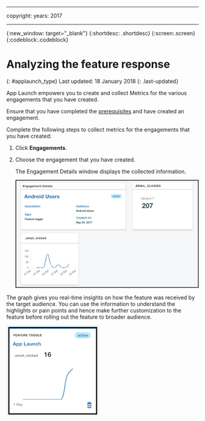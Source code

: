 
---

copyright:
 years: 2017

---

{:new_window: target="_blank"}
{:shortdesc: .shortdesc}
{:screen:.screen}
{:codeblock:.codeblock}

# Analyzing the feature response
{: #applaunch_type}
Last updated: 18 January 2018
{: .last-updated}

<!-- App Launch empowers you to create and collect Feature Metrics for the various engagements that you have created. -->
App Launch empowers you to create and collect Metrics for the various engagements that you have created.

<!-- Ensure that you have gone through and have completed the [prerequisites](app_prerequisites.html) and have [created an engagement using Feature Control](app_feature_toggle.html).  -->
Ensure that you have completed the [prerequisites](app_prerequisites.html) and have created an engagement. 

Complete the following steps to collect metrics for the engagements that you have created:

1. Click **Engagements**.

2. Choose the engagement that you have created. 

	The Engagement Details window displays the collected information. 

	![Information on the engagement](images/engagement_performance.png)


The graph gives you real-time insights on how the feature was received by the target audience. You can use the information to understand the highlights or pain points and hence make further customization to the feature before rolling out the feature to broader audience.
	
![Information on the engagement](images/engagement_graph.png)
 


